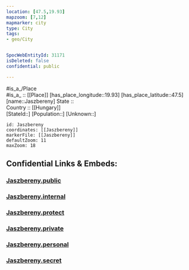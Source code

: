 ```yaml
---
location: [47.5,19.93] 
mapzoom: [7,12] 
mapmarker: city 
type: City
tags:
- geo/City


SpocWebEntityId: 31171
isDeleted: false
confidential: public

---
```

#is_a_/Place  
#is_a_ :: [[Place]] 
[has_place_longitude::19.93] 
[has_place_latitude::47.5] 
[name::Jaszbereny] 
State ::  
Country :: [[Hungary]]  
[StateId::] 
[Population::] 
[Unknown::] 


```leaflet
id: Jaszbereny
coordinates: [[Jaszbereny]] 
markerFile: [[Jaszbereny]] 
defaultZoom: 11 
maxZoom: 18
```


## Confidential Links & Embeds: 

### [Jaszbereny.public](/_public/\Earth\Continent\Europe\Europe~East\Hungary\Counties~Hungary\Jász-Nagykun-Szolnok\CityJaszbereny.public.md) 

### [Jaszbereny.internal](/_internal/\Earth\Continent\Europe\Europe~East\Hungary\Counties~Hungary\Jász-Nagykun-Szolnok\CityJaszbereny.internal.md) 

### [Jaszbereny.protect](/_protect/\Earth\Continent\Europe\Europe~East\Hungary\Counties~Hungary\Jász-Nagykun-Szolnok\CityJaszbereny.protect.md) 

### [Jaszbereny.private](/_private/\Earth\Continent\Europe\Europe~East\Hungary\Counties~Hungary\Jász-Nagykun-Szolnok\CityJaszbereny.private.md) 

### [Jaszbereny.personal](/_personal/\Earth\Continent\Europe\Europe~East\Hungary\Counties~Hungary\Jász-Nagykun-Szolnok\CityJaszbereny.personal.md) 

### [Jaszbereny.secret](/_secret/\Earth\Continent\Europe\Europe~East\Hungary\Counties~Hungary\Jász-Nagykun-Szolnok\CityJaszbereny.secret.md)

